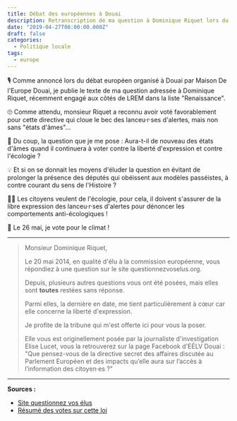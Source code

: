 ```yaml
---
title: Débat des européennes à Douai
description: Retranscription de ma question à Dominique Riquet lors du débat européen à Douai.
date: "2019-04-27T08:00:00.000Z"
draft: false
categories:
  - Politique locale
tags:
  - europe
---
```


🎙️ Comme annoncé lors du débat européen organisé à Douai par Maison De l'Europe Douai, je publie le texte de ma question adressée à Dominique Riquet, récemment engagé aux côtés de LREM dans la liste "Renaissance".

🙄 Comme attendu, monsieur Riquet a reconnu avoir voté favorablement pour cette directive qui cloue le bec des lanceu·r·ses d'alertes, mais non sans "états d'âmes"...

🤔 Du coup, la question que je me pose : Aura-t-il de nouveau des états d'âmes quand il continuera à voter contre la liberté d'expression et contre l'écologie ?

💡 Et si on se donnait les moyens d'éluder la question en évitant de prolonger la présence des députés qui obéissent aux modèles passéistes, à contre courant du sens de l'Histoire ?

✊🏿 Les citoyens veulent de l'écologie, pour cela, il doivent s'assurer de la libre expression des lanceu·r·ses d'alertes pour dénoncer les comportements anti-écologiques !

🙋 Le 26 mai, je vote pour le climat !

---

> Monsieur Dominique Riquet,
>
> Le 20 mai 2014, en qualité d'élu à la commission européenne, vous répondiez à une question sur le site questionnezvoselus.org.
>
> Depuis, plusieurs autres questions vous ont été posées, mais elles sont **toutes** restées sans réponse.
>
> Parmi elles, la dernière en date, me tient particulièrement à cœur car elle concerne la liberté d'expression.
>
> Je profite de la tribune qui m'est offerte ici pour vous la poser.
>
> Elle vous est originellement posée par la journaliste d'investigation Elise Lucet, vous la retrouverez sur la page Facebook d'EÉLV Douai :
> "Que pensez-vous de la directive secret des affaires discutée au Parlement Européen et des impacts qu’elle aura sur l’accès à l’information des citoyen·es ?"

---

**Sources :**

- [Site questionnez vos élus](https://questionnezvoselus.org/users/dominique-riquet)
- [Résumé des votes sur cette loi](https://corporateeurope.org/en/power-lobbies/2016/04/trade-secrets-who-voted-what)
